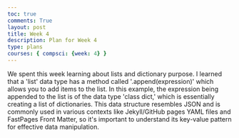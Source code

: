 ```yaml
---
toc: true
comments: True
layout: post
title: Week 4
description: Plan for Week 4
type: plans
courses: { compsci: {week: 4} }
---
```


We spent this week learning about lists and dictionary purpose. I learned that a 'list' data type has a method called '.append(expression)' which allows you to add items to the list. In this example, the expression being appended to the list is of the data type 'class dict,' which is essentially creating a list of dictionaries. This data structure resembles JSON and is commonly used in various contexts like Jekyll/GitHub pages YAML files and FastPages Front Matter, so it's important to understand its key-value pattern for effective data manipulation.


